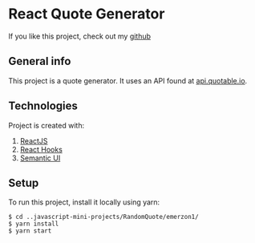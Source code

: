 # React Quote Generator

If you like this project, check out my [github](https://github.com/emerzon1)

## General info

This project is a quote generator.  It uses an API found at [api.quotable.io](https://api.quotable.io/).  

## Technologies

Project is created with:

1. [ReactJS](https://reactjs.org/)
1. [React Hooks](https://reactjs.org/docs/hooks-intro.html)
1. [Semantic UI](https://semantic-ui.com/)

## Setup

To run this project, install it locally using yarn:

```
$ cd ..javascript-mini-projects/RandomQuote/emerzon1/
$ yarn install
$ yarn start
```